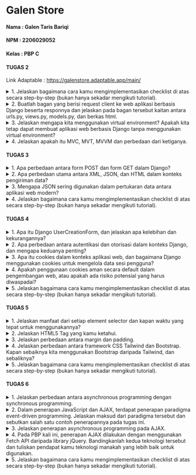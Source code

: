 # Galen Store

#### Nama : Galen Taris Bariqi
#### NPM : 2206029052
#### Kelas : PBP C


#### TUGAS 2

Link Adaptable : https://galenstore.adaptable.app/main/

<details>
<summary>
1. Jelaskan bagaimana cara kamu mengimplementasikan checklist di atas secara step-by-step (bukan hanya sekadar mengikuti tutorial).
</summary>

- Membuat sebuah proyek Django baru.

Seperti yang sudah diajarkan saat tutorial 0 kemarin, saya harus membuat repositori public di github yang terhubung dengan repositori lokal di laptop. Repositori lokal tersebut berisi proyek aplikasi yang dibuat pada tugas 2 ini. Untuk membuat direktori tersebut, kita harus menggunakan beberapa command seperti :
    1. ``git init`` : Menginisiasi di direktori yang sudah dibuat dan akan membuat repositori kosong di direktori tersebut
    2. ``python -m venv env`` : Membuat virtual environment (env)
    3. ``env\Scripts\activate.bat`` : Mengaktivasi env tersebut yang akan berguna sebagai *dependecies* dari aplikasi.
    Kemudian membuat berkas requirements.txt saat env sedang aktif yang berisi beberapa *dependecies*
    4. ``pip install -r requirements.txt`` : Menjalankan *dependecies* yang sudah dimasukkan ke dalam berkas requirements.txt
    5. ``django-admin startproject galen_store .`` : Membuat proyek Django dengan nama "galen_store"

Untuk memberikan izin pada semua host dalam mengakses aplikasi web, kita harus menambahkan ``"*"`` dalam ``ALLOWED_HOSTS``. Dan yang terakhir adalah membuat berkas ``.gitignore`` dan diisi dengan text pada tutorial 0. Berkas tersebut berguna untuk mengabaikan beberapa berkas yang harus diabaikan oleh git agar tidak ter-push.

- Membuat aplikasi dengan nama main pada proyek tersebut.

Langkah selanjutnya adalah membuat direktori bernama main dalam proyek aplikasi Tugas 2 ini dengan menjalankan perintah ``python manage.py startapp main``. Kemudian menambahkan ``'main'`` ke dalam ``INSTALLED_APPS`` di ``settings.py`` direktori galen_store.

- Melakukan routing pada proyek agar dapat menjalankan aplikasi main.

Di tahap ini, saya membuat berkas urls.py untuk mendefinisikan rute URL. Kemudian, pada file urls.py yang di direktori galen_store, saya menambahkan fungsi include dari django.urls untuk mengimpor rute URL dari aplikasi lain. Setelah itu, saya menambahkan path ``'main/'`` ke dalam urls.py yang berada di direktori galen_store.

- Membuat model pada aplikasi main dengan nama Item dan memiliki atribut wajib sebagai berikut.
    1. name sebagai nama item dengan tipe CharField.
    2. amount sebagai jumlah item dengan tipe IntegerField.
    3. description sebagai deskripsi item dengan tipe TextField.

Saya membuat model-model pada aplikasi main dengan ketentuan di atas pada berkas models.py dengan meng-import class models dari django.db dan kemudian model tersebut dimigrasi untuk mengubah struktur tabel basis data sesuai perubahan yang saya lakukan. Untuk membuat migrasi model, saya menjalankan perintah ``python manage.py makemigrations`` dan menerapkan ke basis data lokal dengan ``python manage.py migrate``. 

- Membuat sebuah fungsi pada views.py untuk dikembalikan ke dalam sebuah template HTML yang menampilkan nama aplikasi serta nama dan kelas kamu.

Pertama-tama, saya mengimpor render dari django.shortcuts dengan perintah from django.shortcuts import render yang berguna untuk melakukan rendering pada tampilan HTML memakai data yang saya masukkan di file views.py. Saya membuat fungsi show_main pada berkas tersebut yang berisikan sebuah context berupa nama aplikasi, nama lengkap, serta kelas saya. Dan yang terakhir, saya melakukan return terhadap fungsi tersebut berupa ``return render(request, "main.html", context)`` agar data-data yang sudah saya masukkan dapat ditampilkan HTML-nya pada web server.

- Membuat sebuah routing pada urls.py aplikasi main untuk memetakan fungsi yang telah dibuat pada views.py.

Dari berkas urls.py pada direktori main yang sudah dibuat sebelumnya, saya meng-import fungsi show_main tersebut agar path yang mengarahkan ke fungsi tersebut bisa dimasukkan ke urlspattern di berkas tersebut.

- Melakukan deployment ke Adaptable terhadap aplikasi yang sudah dibuat sehingga nantinya dapat diakses oleh teman-temanmu melalui Internet.

Langkah terakhir setelah semua step di atas dilakukan adalah melakukan commit dan push ke repositori git yang dibuat sebelumnya. Pertama melakukan command ``git add .`` untuk menandai semua berkas yang akan di track. Kemudian melakukan perintah ``git commit -m "KOMENTAR"`` untuk meng-commit dengan pesan sesuai perubahan yang saya lakukan. Lalu, saya menjalankan perintah ``git remote add origin "URL_REPO"`` untuk menghubungkan repositori lokal dengan repositori yang ada di git. Dan yang terakhir melakukan perintah ``git push -u origin main`` untuk mengirim semua perubahan yang dilakukan ke branch main di repositori git.

</details>

<details>
<summary>
2. Buatlah bagan yang berisi request client ke web aplikasi berbasis Django beserta responnya dan jelaskan pada bagan tersebut kaitan antara urls.py, views.py, models.py, dan berkas html.
</summary>

![Alt Text](Bagan_Nomor_2.png)

Untuk kaitan antara berkas, urutan proses langkahnya sebagai berikut :
    1. User me-request permintaan berupa HTTP aplikasi main.html melalui web browser.
    2. urls.py akan menentukan URL dan view mana yang sesuai dengan request dari user.
    3. views.py akan menghandle request dari user sehingga menampilan main.html
    4. Di saat yang bersamaan, views.py menggunakan model yang telah didefinisikan pada models.py untuk memanipulasi data yang diperlukan sehingga dapat merender page yang diinginkan user.
</details>


<details>
<summary>
3. Jelaskan mengapa kita menggunakan virtual environment? Apakah kita tetap dapat membuat aplikasi web berbasis Django tanpa menggunakan virtual environment?
</summary>

Virtual Environment (env) itu berguna untuk mengisolasi package dan dependacies yang diinginkan oleh developer sehingga tidak saling bertabrakan dengan konfigurasi proyek-proyek versi lain. *Dependecies* merupakan modul yang yang diperlukan suatu software agar dapat berfungsi termasuk library, framework, atau package dan tiap proyek tersebut pasti memiliki *dependecies* yang berbeda. Selain itu, virtual environment juga memudahkan developer untuk me-manage *dependecies* dengan menginstall dan menghapus modul-modul Python menggunakan pip. Hal tersebut memudahkan developer dalam mengembangkan proyek yang memerlukan banyak *dependecies*. Virtual environment juga membantu untuk mengurangi risiko terinstall modul-modul yang tidak terpercaya.

Tanpa virtual environment, kita dapat tetap membuat aplikasi web berbasis django, tetapi hal tersebut tidak disarankan karena dependencies proyek secara global di Python mungkin terinstall dan akan menyebabkan konflik antar proyek sehingga sulit dikelola. Penggunaan virtual environment merupakan praktik terbaik dalam mengembangkan aplikasi web berbasis django untuk menghindari masalah dependencies sehingga isolasi antar proyek dapat terjadi. 
</details>

<details>
<summary>
4. Jelaskan apakah itu MVC, MVT, MVVM dan perbedaan dari ketiganya.
</summary>

##### MVC (Model View Controller)
Model = mengelola data dan mengembalikan operasi berupa logic data kepada controller.
View = tampilan yang digunakan untuk menampilkan data dan menerima input dari pengguna.
Controller = mengambil input dari View dan berinteraksi dengan Model untuk memproses data dan diperbarui tampilannya.

MVC adalah pola desain arsitektur pada software yang digunakan untuk mengorganisir suatu kode dalam aplikasi agar pengguna memungkinkan untuk mengelola dan memodifikasinya secara independen. 

##### MVT (Model View Template)
Model = mengelola data dan mengembalikan operasi berupa logic data kepada controller.
View = mengatur tampilan data kepada pengguna.
Template = menentukan tampilan dari data yang disediakan oleh model berupa HTML.

MVT adalah pola desain arsitektur pada software yang terutama dikaitkan dengan kerangka kerja web Django. Template pada MVT berfungsi untuk memisahkan logika tampilan dan logika aplikasi agar developer dapat fokus mengembangkan tampilan tanpa menghiraukan detail logika data pada pemrosesan HTTP.

##### MVVM (Model View View Model)
Model = mengelola data dan mengembalikan operasi berupa logic data kepada controller.
View = mengatur tampilan data kepada pengguna.
ViewModel = mengkonversi data dari model sehingga dapat sesuai dengan tampilan yang diinginkan oleh View.

MVVM adalah pola desain arsitektur pada software yang umumnya digunakan untuk pengembangan dalam aplikasi yang berbasis GUI. MVVM ini berfokus pada pengembangan aplikasi yang punya tampilan kompleks sehingga perlu untuk memisahkan logika tampilan dari logika bisnis.

Intinya penggunaan dari masing-masing pola desain diatas tergantung pada teknologi yang digunakan dan kebutuhan proyek oleh developer. 

</details>

#### TUGAS 3

<details>
<summary>
1. Apa perbedaan antara form POST dan form GET dalam Django?
</summary>

form POST:
- Cara Pengiriman Data
Data yang dikirim dan di*request* oleh user dalam bentuk permintaan HTTP sehingga tidak terlihat di URL. Cocok untuk mengirim berbagai data sensitif seperti *password*.
- Tipe Data yang dapat dikirim
Digunakan untuk mengirim berbagai jenis data, termasuk .txt, .jpg, dll dengan kapasitas yang besar.
- Dari segi User
User lebih sulit untuk menjadikan URL-nya sebagai bookmark karena parameternya tidak pada URL.

form GET:
- Cara Pengiriman Data
Data yang dikirim dalam bentuk parameter dalam URL sehingga data dapat lebih mudah terlihat di URL. Cocok untuk data yang tidak punya dampak apabila dipanggil berulang kali.
- Tipe Data yang dapat dikirim
Digunakan untuk mengirim jenis data yang sederhana dengan kapasitas yang lebih kecil.
- Dari segi User
User dapat dengan mudah untuk menjadikan URL-nya sebagai bookmark karena parameternya ada pada URL.

</details>

<details>
<summary>
2. Apa perbedaan utama antara XML, JSON, dan HTML dalam konteks pengiriman data?
</summary>

- XML
XML mampu mendefinisikan struktur data yang kompleks dengan fleksibel untuk melakukan pertukaran data antar sistem yang beda karena sintaksnya yang cukup kaya dan ketat. Selain untuk menukar data, XML digunakan juga untuk mengkonfigurasi data dan menyimpan data.

- JSON
Tujuan utama dari JSON sama seperti XML yaitu sebagai format pertukaran data yang lebih ringkas sehingga lebih sering digunakan untuk mengirim data server ke browser dan juga sebaliknya. Dengan sintaksnya yang sederhana, JSON lebih mudah dibaca oleh *human* dan ukuran filenya lebih kecil jika dibandingkan dengan XML.

- HTML
Berbeda dengan XML dan JSON, HTML berfokus untuk mengatur tampilan pada halaman web dan mengatur elemen-elemen yang dipakai sehingga web tersebut dapat diakses di browser dan menampilkan berbagai informasi kepada *user*. 

</details>

<details>
<summary>
3. Mengapa JSON sering digunakan dalam pertukaran data antara aplikasi web modern?
</summary>

Pada era web modern ini, tentunya dibutuhkan kecepatan pengiriman data yang tinggi. Dengan sintaksnya yang sederhana, JSON memiliki beberapa keunggulan : 

a. Sintaksnya sederhana
Dengan kesederhanaan sintaks JSON, dapat memudahkan pengguna dan developer untuk memahami dan membaca struktur data yang telah melalui proses pertukaran data.

b. Ukuran file yang kecil
JSON mengirim data dengan ukuran file yang kecil sehingga dapat mempercepatan proses pertukaran data melalui jaringan agar web bisa lebih responsif. 

c. Penggunaan bahasa pemrograman yang fleksibel
JSON dapat digunakan dengan hampir seluruh bahasa pemrograman sehingga memudahkan developer untuk mengembangkan sebuah web.

d. Didukung oleh penggunaan JavaScript
Memudahkan komunikasi dengan server JSON tanpa melakukan banyak konversi

e. Memudahkan Deserialization
Developer dapat dengan mudah mengubah data menjadi data sesuai dengan bahasa pemrograman yang digunakan tanpa memerlukan kode yang banyak.

</details>

<details>
<summary>
4. Jelaskan bagaimana cara kamu mengimplementasikan checklist di atas secara step-by-step (bukan hanya sekadar mengikuti tutorial).
</summary>

- Membuat input form untuk menambahkan objek model pada app sebelumnya.

Sebelum membuat form untuk menambahkan product pada aplikasi, saya membuat folder ``templates`` pada ``root folder`` dan membuat berkas ``base.html`` sebagai kerangka umum halaman web lainnya pada aplikasi Galen Store. Kemudian saya melakukan beberapa *adjust* agar ``main.html`` yang dibuat pada tugas 2 kemarin bisa terhubung. 

Lalu, pada direktori ``main``, saya membuat berkas ``forms.py`` untuk membuat struktur form yang bisa menerima input data pada halaman web. Saya menambahkan kode berikut ini pada forms.py
```
from django.forms import ModelForm
from main.models import Product

class ProductForm(ModelForm):
    class Meta:
        model = Product
        fields = ["name", "price", "amount", "description"]
```

Pada list fields tersebut, saya memasukkan name, price, amount, dan description. Sedangkan untuk date_added akan diinput secara otomatis.

Kemudian saya mengimport beberapa library yang dibutuhkan dan membuat fungsi create_product pada berkas ``views.py``. Fungsi tersebut dibuat untuk melakukan penambahan data secara otomatis ketika dari ``forms.py`` ada data yang disubmit. Tidak lupa juga, setelah saya membuat fungsi create_product, saya menambahkan path url ke ``urlpatterns`` pada ``urls.py`` di main.

Dan pada fungsi show_main dari tugas 2 kemarin, saya menambahkan kode 
```
products = Product.objects.all()
```
Kode diatas berguna untuk mengambil semua object Product pada database.

Kemudian untuk menampilkan fungsi create_product yang sudah dibuat sebelumnya, saya membuat berkas baru bernama ``create_product.html`` pada direktori ``main/templates``. Saya melakukan beberapa adjusting terhadap berkas ``create_product.html`` dan ``main.html`` sehingga tampilannya sesuai apa yang saya harapkan.

- Tambahkan 5 fungsi views untuk melihat objek yang sudah ditambahkan dalam format HTML, XML, JSON, XML by ID, dan JSON by ID.

Kemudian, tahap selanjutnya saya membuat 4 fungsi yang berguna untuk melihat data-data yang sudah diinput oleh user pada web. Data-data tersebut dapat dilihat dengan format yang beragam seperti HTML, XML, dan JSON. 

4 fungsi tersebut bernama show_xml, show_json, show_xml_by_id, dan show_json_by_id. Tiap fungsi tersebut ditambahkan return function berupa ``HttpResponse`` yang sudah di serealize menjadi bahasa pemrograman yang sesuai.

Berikut kode yang saya buat terhadap 4 fungsi tersebut : 
```
def show_xml(request):
    data = Product.objects.all()
    return HttpResponse(serializers.serialize("xml", data), content_type="application/xml")

def show_json(request):
    data = Product.objects.all()
    return HttpResponse(serializers.serialize("json", data), content_type="application/json")

def show_xml_by_id(request, id):
    data = Product.objects.filter(pk=id)
    return HttpResponse(serializers.serialize("xml", data), content_type="application/xml")

def show_json_by_id(request, id):
    data = Product.objects.filter(pk=id)
    return HttpResponse(serializers.serialize("json", data), content_type="application/json")
```
- Membuat routing URL untuk masing-masing views yang telah ditambahkan pada poin 2.

Agar fungsi yang sudah dibuat tadi dapat diakses, saya menambahkan path url masing-masing fungsi di atas ke ``urls.py`` pada folder ``main``. Berikut kode penambahan path yang saya tambahkan.
```
...
path('xml/', show_xml, name='show_xml'),
path('json/', show_json, name='show_json'), 
path('xml/<int:id>/', show_xml_by_id, name='show_xml_by_id'),
path('json/<int:id>/', show_json_by_id, name='show_json_by_id'), 
...
```
Setelah menambahkan path url di atas, saya sekarang sudah bisa mengakses masing-masing fungsi dengan URL dan format yang sesuai.

- Mengakses kelima URL di poin 2 menggunakan Postman, membuat screenshot dari hasil akses URL pada Postman, dan menambahkannya ke dalam README.md.

a. HTML
![Alt Text](POSTMAN_HTML.png)

b. XML
![Alt Text](POSTMAN_XML.png)

c. JSON
![Alt Text](POSTMAN_JSON.png)

d. XML by ID
![Alt Text](POSTMAN_XML_ID.png)

e. JSON by ID
![Alt Text](POSTMAN_JSON_ID.png)

- Dan yang terakhir adalah melakukan push ke github dengan command ``add``, ``commit``, dan ``push``

- Menambahkan pesan "Kamu menyimpan X item pada aplikasi ini" (dengan X adalah jumlah data item yang tersimpan pada aplikasi) dan menampilkannya di atas tabel data. Kalimat pesan boleh dikustomisasi sesuai dengan tema aplikasi, namun harus memiliki makna yang sama

Saya menambahkan String kalimat di atas terlebih dahulu pada main.html. Kemudian untuk mendapatkan jumlah produk saya menggunakan methode ``.count()`` pada list products.

</details>

#### TUGAS 4

<details>
<summary>
1. Apa itu Django UserCreationForm, dan jelaskan apa kelebihan dan kekurangannya?
</summary>

UserCreationForm merupakan salah satu contoh bentuk form yang tersedia dari Django berupa kerangka web berbasis python yang digunakan untuk mendevelop aplikasi web. Form tersebut digunakan agar pengguna dapat mendaftarkan diri sebagai pengguna baru di aplikasi web saya. UserCreationForm apabila dipakai harus di import terlebih dahulu dengan kode ``from django.contrib.auth.forms import UserCreationForm``. 

Kelebihannya : 
1. Kesederhanaan yang ditawarkan oleh UserCreationForm ini memudahkan pengembang untuk mengimplementasikan formulir registrasi tanpa perlu menulis kode yang banyak dan kompleks.
2. Membantu dalam mencegah kesalahan input secara otomatis yang umum terjadi yang dilakukan oleh pengguna.
3. Memudahkan pengguna dalam menemukan dokumentasi dan referensi resmi sehingga memudahkan pengembang dalam memahami UserCreationForm.
4. Pengembang dapat memodifikasi form dengan mudah seperti menambahkan beberapa fields baru sehingga lebih fleksibel.
5. Keamanan datanya terintegrasi secara otomatis dengan melakukan *hashing* pada password sebelum menyimpannya di database.

Kekurangan : 
1. Pengembang kurang bisa melakukan kustomisasi pada formnya sehingga akan lebih sulit apabila persyaratan registrasi dari webnya kompleks.
2. Secara default, bahasa pada UserCreationForm ini tersedia dalam bahasa inggris sehingga pengembang perlu menyesuaikannya apabila ingin menggunakan dalam bahasa lain.
3. Validasi yang ditawarkan oleh UserCreationForm terbatas sehingga pengembang akan kesulitan dalam mengkustomnya.
4. Tampilan pada UserCreationForm ini standar sehingga pengembang perlu menyesuaikan tampilannya sesuai kebutuhannya.
5. UserCreationForm ini bergantung pada Django dan hanya dibatasi apabila pengembang menggunakan kerangka kerja Django.

</details>

<details>
<summary>
2. Apa perbedaan antara autentikasi dan otorisasi dalam konteks Django, dan mengapa keduanya penting?
</summary>

**Authentication** 
Proses untuk memverifikasi identitas seseorang yang sedang melakukan login. Proses ini bertujuan untuk memastikan seseorang tersebut merupakan seseorang yang memiliki username dan password sesuai (tidak hanya dalam bentuk seperti itu, bisa juga sidik jari, face id, dll). Autentikasi ini mencegah akses tidak sah terhadap pengguna yang tidak sesuai.

**Authorization**
Proses untuk memverifikasi seseorang untuk dapat mengakses suatu sistem. Proses ini terjadi setelah authentication dan bertujuan untuk menentukan apakah identitas seseorang yang sudah berhasil login boleh mengakses atau tidak boleh mengakses apa saja. Otorisasi ini membantu menjaga keamanan data dari pengguna sehingga tindakan-tindakan ilegal yang dilakukan oleh orang *random* tidak terjadi.\

Kombinasi dari keduanya sangat penting karena dapat membentuk lapisan pertahanan yang sangat kuat dalam melindungi data dan informasi yang dimiliki oleh pengguna agar mereka aman saat menggunakan aplikasi yang kita buat. Tanpa autentikasi, setiap pengguna dapat menyamar sebagai pengguna lain. Tanpa otorisasi, pengguna dapat memiliki akses yang tidak terbatas terhadap aplikasi.

</details>

<details>
<summary>
3. Apa itu cookies dalam konteks aplikasi web, dan bagaimana Django menggunakan cookies untuk mengelola data sesi pengguna?
</summary>

cookies merupakan data kecil yang disimpan pada komputer pengguna saat berinteraksi dengan sebuah web yang bertujuan untuk mengelola data sesi pengguna dan menyimpan beberapa informasi yang dapat diakses oleh server web saat pengguna kembali membuka web yang sama. 

Untuk mengelola data sesi pengguna, Django menggunakan cookies untuk menyimpan sementara data sesi pengguna di server. Data tersebut dapat diakses dengan menggunakan cookies sebagai kunci untuk mengidentifikasi sesi pengguna yang sesuai.

</details>

<details>
<summary>
4. Apakah penggunaan cookies aman secara default dalam pengembangan web, atau apakah ada risiko potensial yang harus diwaspadai?
</summary>

Secara default, cookies memang aman untuk digunakan dalam pengembangan web jika diimplementasikan oleh pengembangan dengan benar. Akan tetapi, tetap ada risiko potensial yang harus diwaspadai, yaitu : 
1. Menimbulkan risiko keamanan data jika informasi dari pengguna digunakan secara tidak baik. Informasi sensitif dari cookies rentan terhadap akses yang tidak sah, terutama saat dikirimkan dengan koneksi HTTP yang tidak aman.
2. Kebocoran privasi dari pengguna juga dapat terjadi meski sudah dienkripsi. Oleh karena itu, cookies yang mengandung data sensitif harus dienkripsi dengan kuat. Cookies tersebut harus dipastikan hanya bisa diakses dengan koneksi HTTPS yang aman untuk mengurangi risiko peretasan.
3. Cookies juga bisa digunakan untuk melakukan pelacakan, iklan, dan analitik yang dapat mengancam privasi pengguna.
4. Serangan-serangan dari *hacker* berupa Fixation dan Hijacking.

</details>

<details>
<summary>
5. Jelaskan bagaimana cara kamu mengimplementasikan checklist di atas secara step-by-step (bukan hanya sekadar mengikuti tutorial).
</summary>

- Mengimplementasikan fungsi registrasi, login, dan logout untuk memungkinkan pengguna untuk mengakses aplikasi sebelumnya dengan lancar.

##### Register
Untuk membuat fungsi registrasi, pertama-tama saya menambahkan beberapa import library, salah satunya ``UserCreationForm `` pada ``views.py`` di direktori main.

Kemudian membuat fungsi registernya pada file ``views.py`` yang berfungsi untuk membuatkan akun pengguna saat klik submit pada web. Setelah menambahkan fungsinya, saya tidak lupa untuk membuat berkas htmlnya bernama register.html di direktori main/templates yang bertujuan untuk mengatur *layout* register page. Dan langkah terakhirnya merupakan membuat path pada ``urls.py`` di direktori main yang mengarah ke fungsi register tersebut.

##### Login
Untuk membuat fungsi login, kurang lebih caranya sama dengan pembuatan fungsi Register, yaitu dengan import library ``authenticate dan login`` di ``views.py``.

Kemudian, saya membuat fungsi login_user di ``views.py`` yang berfungsi untuk melakukan autentikasi dari pengguna berdasarkan username dan password yang mereka input saat ingin login. Setelah itu, saya membuat berkas htmlnya bernama login.html di direktori main/templates yang bertujuan untuk mengatur *layout* login page. Dan yang terakhir, saya tidak lupa untuk menambahkan path pada ``urls,py`` di direktori main yang mengarah ke fungsi login tersebut. Akan tetapi, agar pengguna yang sudah terautentikasi yang bisa masuk ke main page, saya menambahkan ``@login_required(login_url='/login')``.

##### Logout
Untuk membuat fungsi logout, kurang lebih caranya sama dengan pembuatan fungsi Register, yaitu dengan import library ``logout`` di ``views.py``.

kemudian, saya membuat fungsi logout di ``views.py`` yang berguna untuk menghapus sesi login yang dilakukan oleh pengguna dan meng-*direct* pengguna untuk langsung ke login page. Pada main page, saya menambahkan button logout. Dan yang terakhir, saya menambahkan path pada ``urls.py`` di direktori main yang mengarah ke fungsi logout tersebut.

- Membuat dua akun pengguna dengan masing-masing tiga dummy data menggunakan model yang telah dibuat pada aplikasi sebelumnya untuk setiap akun di lokal.

Saya membuat dua akun dengan kriteria berikut : 
1. Username = galenb, password = Tesgalen123
dengan tiga dummy data nama produknya Fanta, Sprite, Coca cola
2. Username = tesakun, password = akungalen123
dengan tiga dummy data nama produknya Tes1, Tes2, Tes3

- Menghubungkan model Item dengan User.

Tujuan melakukan penghubungan antar Item dengan User adalah agar setiap user hanya dapat memiliki Item yang masing-masing mereka tambahkan pada akun mereka. Pada berkas ``models.py``, saya menambahkan kode berikut ini : 
```
user = models.ForeignKey(User, on_delete=models.CASCADE)
```
Kode tersebut bertujuan untuk menghubungkan satu user dengan *relationship* sehingga item-item dari user tersebut bisa terasosiasikan dengan user yang mengirimkan request untuk melakukan add product. *Relationship* antara user dan product yang terjadi adalah many-to-one relationship. Kemudian, pada fungsi ``create_product`` di berkas ``views.py`` saya menambahkan kode : 
```
form = ProductForm(request.POST or None)

 if form.is_valid() and request.method == "POST":
     product = form.save(commit=False)
     product.user = request.user
     product.save()
     return HttpResponseRedirect(reverse('main:show_main'))
```
Kode di atas bertujuan untuk menandakan bahwa item yang sedang ditambahkan pada page create product merupakan item yang dimiliki oleh user yang terotorisasi.

Dan yang terakhir, pada fungsi ``show_main`` di ``views.py``, saya memfilter item-item yang akan ditampilkan merupakan item yang hanya dimiliki oleh user yang terotorisasi. 

- Menampilkan detail informasi pengguna yang sedang logged in seperti username dan menerapkan cookies seperti last login pada halaman utama aplikasi.

Agar nama pada main page menjadi dinamis (tergantung username yang terotorisasi), pada fungsi ``show_main`` di ``views.py``, saya memodifikasi pada Name pada context menjadi ``request.user.username``. Untuk menerapkan cookies berupa last login pada main page, saya menambahkan kode ``response.set_cookie('last_login', str(datetime.datetime.now()))`` yang berfungsi untuk membuatkan cookie last_login dan menambahkannya pada response. Kemudian, tidak lupa saat logout saya menghapus cookie tersebut dengan memodifikasi fungsi logout_user. Dan yang terakhir, saya menampilkan data last login pada main page dengan memodifikasi main.html dan menambahkan data last_login di context pada show_main.

- Melakukan add, commit, dan push ke repositori github yang saya buat pada branch baru. 

</details>

#### TUGAS 5

<details>
<summary>
1. Jelaskan manfaat dari setiap element selector dan kapan waktu yang tepat untuk menggunakannya?
</summary>

Berikut contoh element selector dan manfaatnya :
1. Element Selector
Manfaatnya = selector yang paling general sehingga elemen dapat memilih semua elemen dengan tipe yang cocok
Penggunaannya saat ingin menerapkan gaya elemen HTML yang general ke semua elemen dengan tipe yang sama

2. Class Selector
Manfaatnya = Memungkinkan untuk memilih elemen sesuai kelas yang diterapkan pada kode
Penggunaannya adalah saat ingin menerapkan gaya elemen HTML secara khusus hanya pada elemen yang dituju

3. ID Selector
Manfaatnya = Memungkinkan untuk memilih elemen berdasarkan ID unique secara spesifik ke ID elemen tersebut
Penggunaannya saat ingin menerapkan gaya elemen HTML terhadap satu elemen tertentu

4. Pseudo-class Selector
Manfaatnya = Memungkinkan untuk memilih elemen berdasarkan suatu condition tertentu
Penggunaannya seperti contoh pada bonus tugas 5 ini, saya menggunakan pseudo-class selector untuk memudahkan saya dalam memberikan warna pada row terakhir di list product. Condition yang digunakan adalah last-child.

5. Pseudo-element Selector
Manfaatnya = Memungkinkan untuk memodifikasi elemen sehingga desain web saya menjadi lebih fleksibel.
Penggunaannya saat ingin menambahkan suatu elemen ke dalam elemen yang sudah ada seperti menambahkan ikon ke teks.
</details>

<details>
<summary>
2. Jelaskan HTML5 Tag yang kamu ketahui.
</summary>

HTML5 tag adalah bahasa markup HTML yang digunakan untuk membuat dan merancang elemen dari web. Berikut contoh HTML5 tag :

1. nav
Tag tersebut digunakan untuk membuat navigation bar seperti pada tugas 5 yang saya buat ini sehingga dapat membantu dalam memberikan konteks tentang bagian halaman mana yang berisi menu.

2. input
Untuk memudahkan dalam pengambilan input dari pengguna seperti username dll.

3. section
Untuk mengelompokkan elemen-elemen pada web menjadi satu unit sehingga dapat membantu dalam mengatur halaman web menjadi bagian-bagian yang lebih besar.

4. header
Untuk menandai bagian atas dari suatu laman pada web dan digunakan untuk title, logo, dll.

5. footer
Untuk menandai bagian bawah dari suatu laman pada web dan biasanya digunakan untuk informasi kontak, dll.

</details>

<details>
<summary>
3. Jelaskan perbedaan antara margin dan padding.
</summary>

Margin dan padding sama-sama untuk mengatur posisi dari suatu elemen HTML dan memberikan *space* antara elemen-elemen tersebut.

Berikut perbedaan dari margin dan padding :
1. Margin
Margin = Jarak antara batas terluar dari elemen-elemen sekitar sehingga dapat mengontrol kedekatan jarak tiap elemen. Margin tidak punya warna dan hanya merupakan *whitespace* yang tidak memengaruhi ukuran sebenarnya dari elemen tersebut. Contoh penggunaan margin : margin-top, margin-bottom, dll

2. Padding
Padding = Jarak antara batas dalam dari elemen-elemen sekitar sehingga fungsinya sama dengan margin untuk mengontrol jarak tiap elemen. Bedanya, padding dapat memiliki background di sekitar elemen. Dan padding juga memengaruhi ukuran asli dari elemen yang dituju sehingga akan memperluas elemen tersebut ke luar dari batasnya. Contoh penggunaan padding : padding-top, padding-bottom, dll.

</details>

<details>
<summary>
4. Jelaskan perbedaan antara framework CSS Tailwind dan Bootstrap. Kapan sebaiknya kita menggunakan Bootstrap daripada Tailwind, dan sebaliknya?
</summary>

1. Bootstrap
Merupakan template yang menyediakan beberapa gaya elemen HTML yang mencakup UI seperti tombol, form, dll. Bootstrap itu sendiri memiliki desain yang konsisten dan mudah diakses sehingga cocok digunakan untuk mempermudah pengembang web. Tema dari template bootstrap tersebut dapat disesuaikan kembali sesuai dengan desain yang diinginkan. Akan tetapi, proses rendering situs web dan ukuran filenya lebih besar dibanding Tailwind.
Bootstrap digunakan saat ingin membuat situs web secara cepat dan singkat sehingga dapat memanfaatkan komponen-komponen yang sudah jadi dan siap pakai.

2. Tailwind
Merupakan metode framework css yang menggunakan utilitas berupa pembangunan desain situs web dengan menggabungkan beberapa kelas. Berbeda dengan bootstrap, tailwind memungkinkan pengembang untuk melakukan kustomisasi yang tinggi sehingga desain dari situs web tersebut dapat dikonfigurasi sesuai dengan keinginannya. Ukuran file dan proses rendering situs web dari Tailwind juga lebih kecil dibanding Bootstrap. Akan tetapi, tailwind kurang ramah bagi pemula karena diharuskan untuk mendesain situs web dari awal.
Tailwind digunakan saat pengembang menginginkan kustomisasi tingkat tinggi dari situs web dan saat ingin menggunakan kelas utilitas. Tailwind juga digunakan saat pengembang ingin menghindari overbloat pada 


</details>

<details>
<summary>
5. Jelaskan bagaimana cara kamu mengimplementasikan checklist di atas secara step-by-step (bukan hanya sekadar mengikuti tutorial).
</summary>

- Kustomisasi desain pada templat HTML yang telah dibuat pada Tugas 4 dengan menggunakan CSS atau CSS framework (seperti Bootstrap, Tailwind, Bulma) dengan ketentuan sebagai berikut

Saya menggunakan bootstrap untuk semua page login, register, dan tambah inventori, tetapi dengan kombinasi css standar dan kustomisasi saya agar menyesuaikan desain yang saya mau. Pada login page saya hanya menggunakan css dengan inline style. Dan pada page register, main, dan tambah product saya menggunakan internal styling.

Semua tampilan saya memiliki warna yang senada dengan halaman utama. Saya juga menambahkan Navigation bar pada main page untuk memudahkan pengguna jika ingin melakukan proses logout dan melihat informasi username serta last login.

Pada main page, saya mengimplementasikan card dengan menggunakan bootstrap dan kombinasi css standar kemudian memasukkan image dan beberapa informasi produk tersebut. Untuk menampilkan banyak item di card tersebut, saya menggunakan for each loop pada list product.

- Melakukan add-commit-push ke GitHub.

</details>

#### TUGAS 6

<details>
<summary>
1. Jelaskan perbedaan antara asynchronous programming dengan synchronous programming.
</summary>
Synchronous programming.
1. Kode dieksekusi secara berurutan. Setiap perintah harus menunggu perintah sebelumnya selesai sebelum mulai dieksekusi.

Asynchronous programming
1. Perintah dieksekusi bersamaan tanpa harus menunggu tugas sebelumnya selesai. Tugas-tugas yang mungkin membutuhkan waktu seperti permintaan jaringan atau operasi disk dapat dijalankan secara paralel.

</details>

<details>
<summary>
2. Dalam penerapan JavaScript dan AJAX, terdapat penerapan paradigma event-driven programming. Jelaskan maksud dari paradigma tersebut dan sebutkan salah satu contoh penerapannya pada tugas ini.
</summary>



</details>

<details>
<summary>
3. Jelaskan penerapan asynchronous programming pada AJAX.
</summary>



</details>

<details>
<summary>
4. Pada PBP kali ini, penerapan AJAX dilakukan dengan menggunakan Fetch API daripada library jQuery. Bandingkanlah kedua teknologi tersebut dan tuliskan pendapat kamu teknologi manakah yang lebih baik untuk digunakan.
</summary>



</details>

<details>
<summary>
5. Jelaskan bagaimana cara kamu mengimplementasikan checklist di atas secara step-by-step (bukan hanya sekadar mengikuti tutorial).
</summary>

**Mengubah tugas 5 yang telah dibuat sebelumnya menjadi menggunakan AJAX.**

Saya mengubah kode menjadi AJAX pada bagian cards item dan form untuk add product. 
- Cards item
Pertama-tama, saya memindahkan bootstrap card product yang ada pada container ke dalam script dan memasukkannya dalam function ``cardProducts()``. Dan fungsi tersebut saya panggil di dalam fungsi ``refreshProducts()`` agar card item tersebut ikut ke *update* secara otomatis saat user menambahkan product. Berikut contoh kode container dan function cardProducts : 
```
<div class="container py-5 px-5">
    <!-- Kode untuk menampilkan card product -->
</div>

<script>
...
async function cardProducts() {
    const products = await getProducts()

    const container = document.querySelector('.container');

    let productHTML = '';

    products.forEach(product => {
        productHTML += `
            <div class="card-product">
                <div class="col-md-8 col-lg-6 col-xl-4">
                    <div class="card" style="border-radius: 15px;">
                        <div class="bg-image hover-overlay ripple ripple-surface ripple-surface-light"
                            data-mdb-ripple-color="light">
                            <img src="${product.fields.image}" width="600px"
                                style="border-top-left-radius: 15px; border-top-right-radius: 15px;" class="img-fluid"/>
                        </div>
                        <div class="card-body pb-0">
                            <div class="d-flex justify-content-between">
                                <div>
                                    <p class="text-dark">${product.fields.name}</p>
                                    <p class="small text-muted">${product.fields.description}</p>
                                </div>
                            </div>
                        </div>
                        <hr class="my-0" />
                        <div class="card-body pb-0">
                            <div class="d-flex justify-content-between">
                                <p class="text-dark">${product.fields.price}</p>
                                <p class="small text-muted">${product.fields.amount}</p>
                            </div>
                        </div>
                        <hr class="my-0" />
                        <div class="card-body">
                            <div class="d-flex justify-content-between align-items-center pb-2 mb-1">
                                <a href="/edit_product/${product.id}">
                                    <button type="button" class="btn btn-primary">Edit Product</button>
                                </a>
                            </div>
                        </div>
                    </div>
                </div>
            </div>
        `;
    });

    container.innerHTML = productHTML;
}
...
</script>
```

- Add product
Pada bagian add product, saya membuat function di berkas ``views.py`` bernama get_product_json untuk menampilkan product menggunakan fetch. Kemudian pada berkas yang sama saya juga saya membuat function add_product_ajax untuk menyimpan product yang ditambahkan oleh pengguna. Saya menambahkan path ke urls.py di direktori ``main``. Pada ``main.html``, saya mengubah bagian table dengan menggunakan script dan menambahkan function dalam content tersebut bernama getProducts(), refreshProducts, dan addProduct(). Dan yang terakhir, saya menggunakan bootstrap untuk menampilkan formnya.


</details>